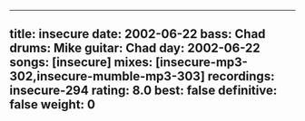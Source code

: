 
---
title: insecure
date: 2002-06-22
bass:	Chad
drums:	Mike
guitar:	Chad
day: 2002-06-22
songs: [insecure]
mixes: [insecure-mp3-302,insecure-mumble-mp3-303]
recordings: insecure-294
rating: 8.0
best: false
definitive: false
weight: 0
---

